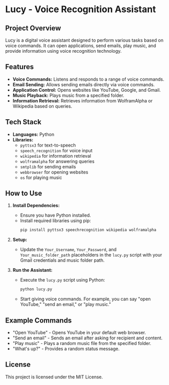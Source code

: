 # Lucy - Voice Recognition Assistant

## Project Overview

Lucy is a digital voice assistant designed to perform various tasks based on voice commands. It can open applications, send emails, play music, and provide information using voice recognition technology.

## Features

- **Voice Commands:** Listens and responds to a range of voice commands.
- **Email Sending:** Allows sending emails directly via voice commands.
- **Application Control:** Opens websites like YouTube, Google, and Gmail.
- **Music Playback:** Plays music from a specified folder.
- **Information Retrieval:** Retrieves information from WolframAlpha or Wikipedia based on queries.

## Tech Stack

- **Languages:** Python
- **Libraries:** 
  - `pyttsx3` for text-to-speech
  - `speech_recognition` for voice input
  - `wikipedia` for information retrieval
  - `wolframalpha` for answering queries
  - `smtplib` for sending emails
  - `webbrowser` for opening websites
  - `os` for playing music

## How to Use

1. **Install Dependencies:**
   - Ensure you have Python installed.
   - Install required libraries using pip:
     ```bash
     pip install pyttsx3 speechrecognition wikipedia wolframalpha
     ```

2. **Setup:**
   - Update the `Your_Username`, `Your_Password`, and `Your_music_folder_path` placeholders in the `lucy.py` script with your Gmail credentials and music folder path.

3. **Run the Assistant:**
   - Execute the `lucy.py` script using Python:
     ```bash
     python lucy.py
     ```
   - Start giving voice commands. For example, you can say "open YouTube," "send an email," or "play music."

## Example Commands

- "Open YouTube" - Opens YouTube in your default web browser.
- "Send an email" - Sends an email after asking for recipient and content.
- "Play music" - Plays a random music file from the specified folder.
- "What's up?" - Provides a random status message.

## License

This project is licensed under the MIT License.
